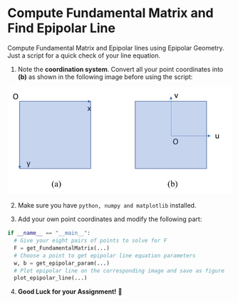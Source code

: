 # Compute Fundamental Matrix and Find Epipolar Line
Compute Fundamental Matrix and Epipolar lines using Epipolar Geometry. Just a script for a quick check of your line equation.

1. Note the **coordination system**. 
Convert all your point coordinates into **(b)** as shown in the following image before using the script:

![Image of coordinate system](https://github.com/QinZihao00/Fundamental-Matrix-and-Epipolar-Line/blob/master/Coordinate%20System.jpg)


2. Make sure you have `python, numpy and matplotlib` installed. 

3. Add your own point coordinates and modify the following part:
```python
if __name__ == "__main__":
  # Give your eight pairs of points to solve for F
  F = get_FundamentalMatrix(...)
  # Choose a point to get epipolar line equation parameters
  w, b = get_epipolar_param(...)
  # Plot epipolar line on the corresponding image and save as figure
  plot_epipolar_line(...)
```

4. **Good Luck for your Assignment!** :grimacing:
